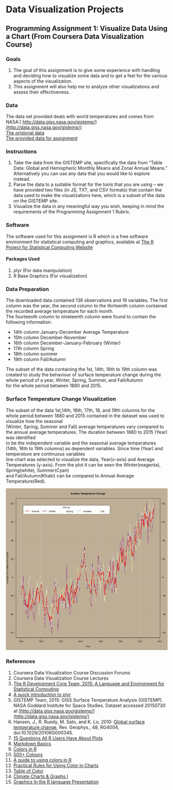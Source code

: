 # Data Visualization Projects

## Programming Assignment 1: Visualize Data Using a Chart (From Coursera Data Visualization Course)

### Goals

1. The goal of this assignment is to give some experience with handling and deciding how to visualize some data and to get a feel for the various aspects of the visualization.
2. This assignment will also help me to analyze other visualizations and assess their effectiveness.

### Data

 The data set provided deals with world temperatures and comes from NASA:[ http://data.giss.nasa.gov/gistemp/](http://data.giss.nasa.gov/gistemp/)   
 [The origional data](https://d396qusza40orc.cloudfront.net/datavisualization/programming_assignment_1/Programming%20Assignment%20Data%20-%20GISTEMP%20Original.zip)   
 [The provided data for assignment](https://d396qusza40orc.cloudfront.net/datavisualization/programming_assignment_1/Programming%20Assignment%201%20Data%20New.zip)

### Instructions

1. Take the data from the GISTEMP site, specifically the data from “Table Data: Global and Hemispheric Monthly Means and Zonal Annual Means.” Alternatively you can use any data that you would like to explore instead.
2. Parse the data to a suitable format for the tools that you are using – we have provided two files (in JS, TXT, and CSV formats) that contain the data used to make the visualizations here, which is a subset of the data on the GISTEMP site.
3. Visualize the data in any meaningful way you wish, keeping in mind the requirements of the Programming Assignment 1 Rubric. 

### Software

The software used for this assignment is R which is a free software environment for statistical computing and graphics, available at [The R Project for Statistical Computing Website](https://www.r-project.org/)

#### Packages Used

1. plyr (For data manipulation)
2. R Base Graphics (For visualization)

### Data Preparation

The downloaded data contained 136 observations and 19 variables. The first column was the year, the second column to the thirteenth column contained the recorded average temperature for each month.  
The fourteenth column to nineteenth column were found to contain the following information:

* 14th column January-December Average Temperature
* 15th column December-November
* 16th column December-January-February (Winter)
* 17th column Spring
* 18th column summer
* 19th column Fall/Autumn    

The subset of the data containing the 1st, 14th, 16th to 19th column was created to study the behaviour of surface temperature change during the whole period of a year, Winter, Spring, Summer, and Fall/Autumn    
for the whole period between 1880 and 2015.   



### Surface Temperature Change Visualization

The subset of the data 1st,14th, 16th, 17th, 18, and 19th columns for the whole period between 1880 and 2015 contained in the dataset was used to visualize how the seasonal    
(Winter, Spring, Summer and Fall) average temperatures vary compared to the annual average temperatures. The duration between 1880 to 2015 (Year) was identified   
to be the independent variable and the seasonal average temperatures (14th, 16th to 19th columns) as dependent variables. Since time (Year) and temperature are continuous variables   
line chart was selected to visualize the data, Year(x-axis) and Average Temperatures (y-axis). From the plot it can be seen the Winter(magenta), Spring(white), Summer(Cyan)   
and Fall/Autumn(Khaki) can be compared to Annual Average Temperature(Red).

![Data Visualization Assginment1](figures/data_vis_assgn1.jpg)

### References

1. Coursera Data Visualization Course Discussion Forums
2. Coursera Data Visualization Course Lectures
3. [The R Development Core Team, 2015: A Language and Environment for Statistical Computing](https://www.r-project.org/)
4. [A quick introduction to plyr](http://seananderson.ca/courses/12-plyr/plyr_2012.pdf)
5. GISTEMP Team, 2015: GISS Surface Temperature Analysis (GISTEMP). NASA Goddard Institute for Space Studies. Dataset accessed 20150730 at [http://data.giss.nasa.gov/gistemp/](http://data.giss.nasa.gov/gistemp/)
6. Hansen, J., R. Ruedy, M. Sato, and K. Lo, 2010: [Global surface temperature change](http://pubs.giss.nasa.gov/abs/ha00510u.html), Rev. Geophys., 48, RG4004, doi:10.1029/2010RG000345.
7. [15 Questions All R Users Have About Plots](http://www.r-bloggers.com/15-questions-all-r-users-have-about-plots/)
8. [Markdown Basics](http://rmarkdown.rstudio.com/authoring_basics.html)
9. [Colors in R](http://www.stat.columbia.edu/~tzheng/files/Rcolor.pdf)
10. [500+ Colours](http://cloford.com/resources/colours/500col.htm)
11. [A guide to using colors in R](http://www2.hawaii.edu/~bmgenco/public_files/programming_&_data_analysis_resources/R_resources/R_materials_washington_online_course/Readings/Clarkson%202010%20Guide%20to%20using%20R%20colors.pdf)
12. [Practical Rules for Using Color in Charts](http://www.perceptualedge.com/articles/visual_business_intelligence/rules_for_using_color.pdf)
13. [Table of Color](http://www.farb-tabelle.de/en/table-of-color.htm)
14. [Climate Charts & Graphs I](https://chartsgraphs.wordpress.com/r-resources/)
15. [Graphics In the R language Presentation](http://www.stat.berkeley.edu/~statcur/WorkshopBC/Presentations/Graphics/graphics.pdf)